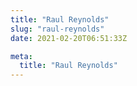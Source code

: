 ```yaml
---
title: "Raul Reynolds"
slug: "raul-reynolds"
date: 2021-02-20T06:51:33Z

meta:
  title: "Raul Reynolds"
---
```


